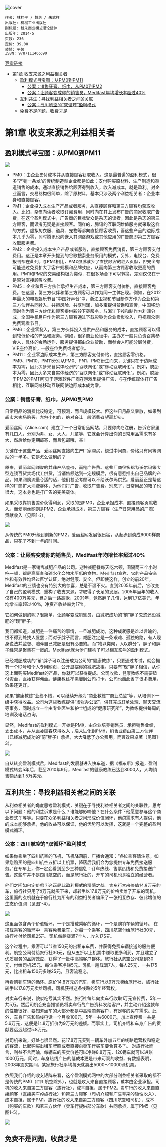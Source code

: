 ![cover](https://img3.doubanio.com/view/subject/s/public/s27291283.jpg)

    作者: 林桂平 / 魏炜 / 朱武祥
    出版社: 机械工业出版社
    副标题: 魏朱商业模式理论延伸
    出版年: 2014-5
    页数: 236
    定价: 39.00
    装帧: 平装
    ISBN: 9787111465690

[豆瓣链接](https://book.douban.com/subject/25894780/)

- [第1章 收支来源之利益相关者](#第1章-收支来源之利益相关者)
  - [盈利模式寻宝图：从PM0到PM11](#盈利模式寻宝图从pm0到pm11)
    - [公案：销售牙膏、纸巾，从PM0到PM2](#公案销售牙膏纸巾从pm0到pm2)
    - [公案：让顾客变成你的销售员，Medifast年均增长率超过40%](#公案让顾客变成你的销售员medifast年均增长率超过40)
  - [互利共生：寻找利益相关者之间的关联](#互利共生寻找利益相关者之间的关联)
    - [公案：四川航空的“双循环”盈利模式](#公案四川航空的双循环盈利模式)
  - [免费不是问题，收费才是](#免费不是问题收费才是)

# 第1章 收支来源之利益相关者
## 盈利模式寻宝图：从PM0到PM11
![](ProfitModel1.png)

- PM0：由企业支付成本并从直接顾客获取收入。这是最普遍的盈利模式，很多“产销一条龙”的传统制造型企业都是如此：支付购买原材料、生产制造和渠道销售的成本，通过直接销售给顾客得到收入，收入减成本，就是盈利。对企业而言，交易结构很简单，除了原材料，基本只涉及两个利益相关者：企业本身和直接顾客。
- PM1：企业投入成本生产产品或者服务，从直接顾客和第三方顾客均获取收入。比如，杂志向读者收取订阅费用，同时向在其上发布广告的商家收取广告费，在这个盈利模式中，广告商的目标受众是杂志的读者，因此是杂志的第三方顾客，而读者无疑是直接顾客。同样的，腾讯的互联网增值服务就采取这样的方式，虚拟的衣服、道具、宠物等都向直接顾客收费，而这些产品的边际成本几乎为零，同时腾讯也向嵌入其网络游戏或其他应用的广告商即第三方顾客收取服务费。
- PM2：企业投入成本生产产品或者服务，直接顾客免费消费，第三方顾客支付费用。这正是本章开头提到的谷歌搜索业务采用的模式，另外，电视台、免费报刊都在此列。与PM1相比，PM2虽然减少了直接顾客的收入贡献，但完全有可能通过免费扩大了客户规模和品牌效应，从而向第三方顾客收取更高的费用。PM1和PM2的交易结构极为类似，在很多场合下可以转换，差别仅仅在于是否对直接顾客收费。
- PM5：企业和第三方伙伴承担生产成本，第三方顾客支付价格，直接顾客免费。在这里，第三方伙伴和第三方顾客可以作为同一主体出现。例如，在2012年最火的电视娱乐节目“中国好声音”中，浙江卫视和节目制作方作为企业和第三方伙伴共同投入、共担风险、共享利润，加多宝提供赞助和宣传，中国移动同时作为第三方伙伴和顾客提供彩铃下载服务，与浙江卫视和制作方利润分成，全国手机用户作为第三方顾客通过下载彩铃为企业贡献收入，电视观众则免费观看节目。
- PM6：企业零投入，第三方伙伴投入提供产品和服务的成本，直接顾客可以得到较低价格的产品和服务。例如，很多商业论坛中，主办方一般只负责召集参会人，具体的会场运作、服务提供都由企业赞助，而参会人可能分层付费，VIP座位高价，一般座位免费或者低价。
- PM11：企业零边际成本生产，第三方顾客支付价格，直接顾客零价格。PM9、PM10、PM11分别从PM0、PM1、PM2衍生而来，关键只在于边际成本为零，因此大多来自实体经济的“互联网化”或“移动互联网化”。例如，脱胎本为零，因此大多来自实体经济的“互联网化”或“移动互联网化”。例如，脱胎于PM2的PM11可见于游戏软件厂商在游戏里提供广告，与在传统媒体打广告相比，互联网或移动互联网使边际成本成为零。

### 公案：销售牙膏、纸巾，从PM0到PM2
日常用品的消费比较稳定，可预测，而且规模较大。但这些日用品又零散，如果到超市大卖场购买，大包小包的，绝对会让一般消费者望而却步。

爱丽丝网（Alice.com）建立了一个日常用品网站，只要你向它注册，告诉它家里有几口人，分别为男、女、大人、儿童等，它就会计算出你的日常用品需求有多大，然后给你定期邮寄，而且包邮哦，亲！

关键在于这些产品，爱丽丝网直接向生产厂家购买，绕过中间商，价格只有同等网站的一半多。它是怎么做到的？

原来，爱丽丝网赚取的并非产品差价，而是广告费。这些厂商很多都为沃尔玛等大型连锁百货卖场代工供货，当销售额达到一定规模后，很有意愿推出自己品牌的产品。如果网购流量合适的话，他们甚至考虑可以不给沃尔玛供货。爱丽丝正是帮这样的厂商扩大消费群体，为他们打广告，收取广告费。别忘了，日常用品的箱子也很大，这本身也是打广告的完美载体。

如果采取靠销售差价获得利润，采取的是PM0，企业承担成本，直接顾客贡献收入。而爱丽丝网则是PM2，企业承担成本，第三方顾客（生产日常用品的厂商）贡献收入（见图1-2）。

![](ProfitModel2.png)

从传统的PM0升级到创新的PM2，爱丽丝网发展很迅猛，从起步到谈成6000样商品，只花了不到一年的时间。

### 公案：让顾客变成你的销售员，Medifast年均增长率超过40%
Medifast是一家销售减肥产品的公司。这种减肥餐每天吃六顿，间隔两三个小时吃一顿，都是高蛋白和碳水化合物水平低的食物。Medifast宣称，它的产品安全性和有效性均经过医学认证，绝对健康、安全。但即使这样，创立的前20年，Medifast的业绩也没有特别大的惊喜，总是不温不火。直到2005年前后，它改变了自己的盈利模式，重构了收支来源，才取得了长足的发展。2005年当年的收入仅有400万美元，但之后一路高歌，2009年，竟然翻了几倍，达到1.7亿美元，年均增长率超过40%，净资产收益率为17%。

它如何做到的呢？很简单，让顾客变成销售员，由减肥成功的“前”胖子忽悠还没减肥的“现”胖子。

我们都知道，减肥是一件痛苦的事情，一旦减肥成功，这种成就感是难以言喻的，恨不得到处找人显摆；而对于胖子而言，减肥注定是一条艰难、孤独的路，有人现身说法并监督、陪伴自己减肥是很有必要的。而“物以类聚，人以群分”，胖子和胖子经常是聚集在一起的。Medifast就为他们建构了可以相互影响的盈利模式。

已经减肥成功的“前”胖子可以注册成为公司的“健康教练”，只要通过考试，就会拥有一个ID号和个人专用网页，公开显摆你的减肥故事。只要有“现”胖子相信，从你这上面购买Medifast的产品，你就可以获得提成。公司收款，健康教练不需要垫付资金，直接获得佣金。健康教练不需要到公司打卡，公司也因此省了很多费用，效果还更好。

如果“健康教练”业绩不错，可以继续升级为“商业教练”“商业总监”等，从培训下一级中获得收益。公司为这些教练提供“虚拟办公室”，供其完成订单处理、聊天交流等事务，同时成立一个由专业医生和护士组成的“健康研究所”，为教练提供每周的培训及电话咨询。

显然，Medifast的盈利模式一开始是PM0，由企业培养销售员，承担销售业绩，支出成本，并从直接顾客获得收入；后来进化到PM6，销售业绩由第三方伙伴（已经减肥成功的“前”胖子）承担，大大降低了办公费用，而且效果卓著（见图1-3）。

![](ProfitModel3.png)

自从转变盈利模式后，Medifast的发展就进入快车道，据《福布斯》报道，盈利模式转变5年后，截至2010年9月，Medifast的健康教练已达到8000人，人均销售额达到1.5万美元。

## 互利共生：寻找利益相关者之间的关联
从利益相关者的角度思考盈利模式，关键在于寻找利益相关者之间的关联性，思考以下问题：他的利益诉求是什么？谁能够影响他？在什么条件下他愿意参与这个商业模式？等等。只要在众多利益相关者之间形成价值闭环，他的需求有人提供，他的成本能够承担，他的收益可以保证，他的优势可以发挥，这就是一个完整的盈利模式循环。

### 公案：四川航空的“双循环”盈利模式
如果你乘坐了四川航空的飞机，飞机降落前，广播会通知：“各位乘客请注意，如果您购买的是四川航空五折以上机票，降落后我们会为您提供专车免费接送服务。”在专车上，你一定会看到至少三种信息：订车热线、售票热线和免费接送广告。这些车并不是四川航空的，而是旅行社的，开车的司机也是独立的经营者。

他们之间如何定价呢？这正是此盈利模式的精髓之处。卖车行本来价值14.8万元的车，旅行社只用了9万元就买下来，却转手以17.8万元的价格卖给了开车的司机。这里面的玄机就在于旅行社为所有的利益相关者编织了一张相互依存、彼此增值的生态价值网（见图1-4）。

![](ProfitModel4.png)

这里面包含两个价值循环，一个是搭载乘客的循环，一个是购销车辆的循环。
在搭载乘客的循环中，乘客免费坐车，对每一个乘客，四川航空付给旅行社30元，旅行社付给司机25元，司机每趟载满7个人，收入175元。

这个过程中，乘客可以节省150元的出租车车费，并获得免费车辆接送的服务便利。航空公司付给旅行社30元，但从五折以上机票中赚取更多利润，并且建立了优质服务的品牌效应，获得了一批中高端客户群体。旅行社从航空公司拿到30元，付给司机25元，每位乘客净赚5元。司机一趟载满7人，每人25元，一共175元，比出租车150元多赚25元，且客流稳定。

再看购销车辆的循环。原价14.8万元的汽车，卖车行以9万元卖给旅行社，旅行社转手以17.8万元卖给司机，司机获得这条线路的5年经营权。

对卖车行来说，貌似吃亏其实不然。旅行社每年向卖车行收取1万元宣传费，5年一共5万。然后司机会充当推销员将卖车行的广告资料发给客户，并主动介绍这款车的性能很好，要知道坐车的大部分都是中高端商务客户，有足够的买车需求。此外，车身广告和热线电话一个月收100元，5年一共6000元，加上宣传费一共是5.6万元，这便是14.8万折价为9万元的差额。而事实上，司机介绍和车身广告的贡献要远远超过5.8万元。

对司机来说，好处也很显然。花17.8万元买到一辆车外加五年的线路运营权和稳定的客流，比起购买出租车牌照或者直接向卖车行买车要合算多了。
对旅行社而言，利益不言而喻。每辆车的买卖价差可以净赚8.8万元，120辆车就可以进账1000万元，同时，车身热线广告的低成本更是带来可观的收益。有数据表明，2008年震灾期间，某家旅行社平均每天就卖出5000～10000张机票。

依照我们介绍的收支矩阵来看，这个盈利模式网中的大部分利益相关者采取的都不是传统的PM0（四川航空除外），也就是收入来自直接顾客，成本由企业承担。司机的收入来自第三方顾客（旅行社），成本自担，属于PM2。卖车行的收入来自直接顾客（直接买车的旅行社）和第三方顾客（司机介绍和广告带来的隐性收入），成本自担，属于PM1。旅行社的收入来自第三方顾客（四川航空和司机），成本（购买的车款）和第三方伙伴（卖车行提供部分车款）共同承担，属于PM5（见图1-5）。

![](ProfitModel5.png)

## 免费不是问题，收费才是
























































































































































